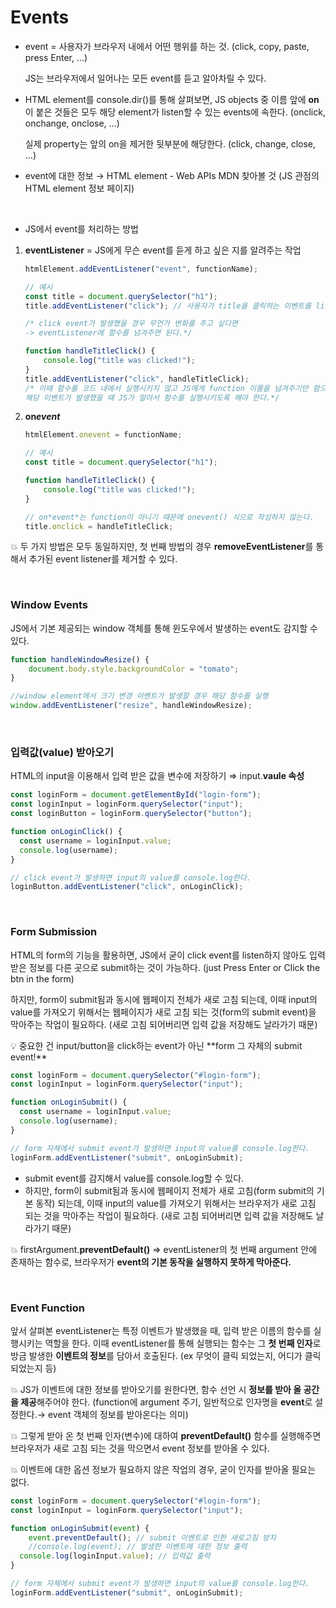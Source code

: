 # Events

- event = 사용자가 브라우저 내에서 어떤 행위를 하는 것. (click, copy, paste, press Enter, ...)
    
    JS는 브라우저에서 일어나는 모든 event를 듣고 알아차릴 수 있다.
    
- HTML element를 console.dir()를 통해 살펴보면, JS objects 중 이름 앞에 **on**이 붙은 것들은 모두 해당 element가 listen할 수 있는 events에 속한다. (onclick, onchange, onclose, ...)
    
    실제 property는 앞의 on을 제거한 뒷부분에 해당한다. (click, change, close, ...)
    
- event에 대한 정보 → HTML element - Web APIs MDN 찾아볼 것 (JS 관점의 HTML element 정보 페이지)

<br/>


- JS에서 event를 처리하는 방법

1. **eventListener** = JS에게 무슨 event를 듣게 하고 싶은 지를 알려주는 작업
    
    ```jsx
    htmlElement.addEventListener("event", functionName);
    
    // 예시
    const title = document.querySelector("h1");
    title.addEventListener("click"); // 사용자가 title을 클릭하는 이벤트를 listen해라
    
    /* click event가 발생했을 경우 무언가 변화를 주고 싶다면 
    -> eventListener에 함수를 넘겨주면 된다.*/
    
    function handleTitleClick() {
    	console.log("title was clicked!");
    }
    title.addEventListener("click", handleTitleClick);
    /* 이때 함수를 코드 내에서 실행시키지 않고 JS에게 function 이름을 넘겨주기만 함으로써
    해당 이벤트가 발생했을 때 JS가 알아서 함수를 실행시키도록 해야 한다.*/
    ```
    

1. **on*event***
    
    ```jsx
    htmlElement.onevent = functionName;
    
    // 예시
    const title = document.querySelector("h1");
    
    function handleTitleClick() {
    	console.log("title was clicked!");
    }
    
    // on*event*는 function이 아니기 때문에 onevent() 식으로 작성하지 않는다.
    title.onclick = handleTitleClick;
    ```
    

💥 두 가지 방법은 모두 동일하지만, 첫 번째 방법의 경우 **removeEventListener**를 통해서 추가된 event listener를 제거할 수 있다.

<br/>

### Window Events

JS에서 기본 제공되는 window 객체를 통해 윈도우에서 발생하는 event도 감지할 수 있다.

```jsx
function handleWindowResize() {
	document.body.style.backgroundColor = "tomato";
}

//window element에서 크기 변경 이벤트가 발생할 경우 해당 함수를 실행
window.addEventListener("resize", handleWindowResize);
```

<br/>

### 입력값(value) 받아오기

HTML의 input을 이용해서 입력 받은 값을 변수에 저장하기 ⇒ input.**vaule 속성**

```jsx
const loginForm = document.getElementById("login-form");
const loginInput = loginForm.querySelector("input");
const loginButton = loginForm.querySelector("button");

function onLoginClick() {
  const username = loginInput.value;
  console.log(username);
}

// click event가 발생하면 input의 value를 console.log한다.
loginButton.addEventListener("click", onLoginClick);
```

<br/>

### Form Submission

HTML의 form의 기능을 활용하면, JS에서 굳이 click event를 listen하지 않아도 입력 받은 정보를 다른 곳으로 submit하는 것이 가능하다. (just Press Enter or Click the btn in the form)

하지만, form이 submit됨과 동시에 웹페이지 전체가 새로 고침 되는데, 이때  input의 value를 가져오기 위해서는 웹페이지가 새로 고침 되는 것(form의 submit event)을 막아주는 작업이 필요하다. (새로 고침 되어버리면 입력 값을 저장해도 날라가기 때문)

<aside>
💡 중요한 건 input/button을 click하는 event가 아닌 **form 그 자체의 submit event!**

</aside>

```jsx
const loginForm = document.querySelector("#login-form");
const loginInput = loginForm.querySelector("input");

function onLoginSubmit() {
  const username = loginInput.value;
  console.log(username);
}

// form 자체에서 submit event가 발생하면 input의 value를 console.log한다.
loginForm.addEventListener("submit", onLoginSubmit);
```

- submit event를 감지해서 value를 console.log할 수 있다.
- 하지만, form이 submit됨과 동시에 웹페이지 전체가 새로 고침(form submit의 기본 동작) 되는데, 이때  input의 value를 가져오기 위해서는 브라우저가 새로 고침 되는 것을 막아주는 작업이 필요하다. (새로 고침 되어버리면 입력 값을 저장해도 날라가기 때문)

💥 firstArgument.**preventDefault()** ⇒ eventListener의 첫 번째 argument 안에 존재하는 함수로, 브라우저가 **event의 기본 동작을 실행하지 못하게 막아준다.**

<br/>

### Event Function

앞서 살펴본 eventListener는 특정 이벤트가 발생했을 때, 입력 받은 이름의 함수를 실행시키는 역할을 한다. 이때 eventListener를 통해 실행되는 함수는 그 **첫 번째 인자**로 방금 발생한 **이벤트의 정보**를 담아서 호출된다. (ex 무엇이 클릭 되었는지, 어디가 클릭 되었는지 등)

💥 JS가 이벤트에 대한 정보를 받아오기를 원한다면, 함수 선언 시 **정보를 받아 올 공간을 제공**해주어야 한다. (function에 argument 주기, 일반적으로 인자명을 **event**로 설정한다.→ event 객체의 정보를 받아온다는 의미)

💥 그렇게 받아 온 첫 번째 인자(변수)에 대하여 **preventDefault()** 함수를 실행해주면 브라우저가 새로 고침 되는 것을 막으면서 event 정보를 받아올 수 있다.

💥 이벤트에 대한 옵션 정보가 필요하지 않은 작업의 경우, 굳이 인자를 받아올 필요는 없다.

```jsx
const loginForm = document.querySelector("#login-form");
const loginInput = loginForm.querySelector("input");

function onLoginSubmit(event) {
	event.preventDefault(); // submit 이벤트로 인한 새로고침 방지
	//console.log(event); // 발생한 이벤트에 대한 정보 출력
  console.log(loginInput.value); // 입력값 출력
}

// form 자체에서 submit event가 발생하면 input의 value를 console.log한다.
loginForm.addEventListener("submit", onLoginSubmit);
```
